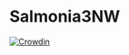 # Salmonia3NW

[![Crowdin](https://badges.crowdin.net/salmonia3/localized.svg)](https://crowdin.com/project/salmonia3)
